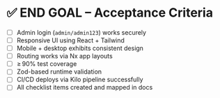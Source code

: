 # ✅ END GOAL – Acceptance Criteria

- [ ] Admin login (`admin/admin123`) works securely
- [ ] Responsive UI using React + Tailwind
- [ ] Mobile + desktop exhibits consistent design
- [ ] Routing works via Nx app layouts
- [ ] ≥ 90% test coverage
- [ ] Zod-based runtime validation
- [ ] CI/CD deploys via Kilo pipeline successfully
- [ ] All checklist items created and mapped in docs